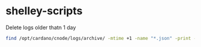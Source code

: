 # shelley-scripts

Delete logs older thatn 1 day
```bash
find /opt/cardano/cnode/logs/archive/ -mtime +1 -name "*.json" -print -exec /bin/rm {} \;
```
